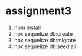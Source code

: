 # assignment3
 
1. npm install
2. npx sequelize db:create
3. npx sequelize db:migrate
4. npx sequelize db:seed:all
